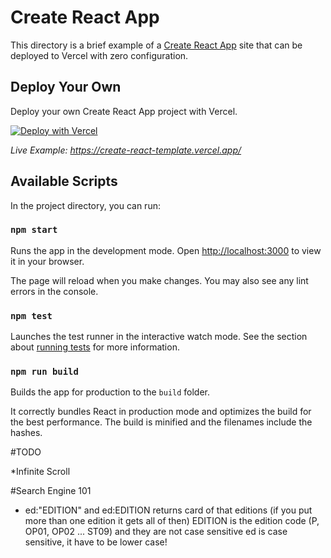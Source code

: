 # Create React App

This directory is a brief example of a [Create React App](https://github.com/facebook/create-react-app) site that can be deployed to Vercel with zero configuration.

## Deploy Your Own

Deploy your own Create React App project with Vercel.

[![Deploy with Vercel](https://vercel.com/button)](https://vercel.com/new/clone?repository-url=https://github.com/vercel/vercel/tree/main/examples/create-react-app&template=create-react-app)

_Live Example: https://create-react-template.vercel.app/_

## Available Scripts

In the project directory, you can run:

### `npm start`

Runs the app in the development mode. Open [http://localhost:3000](http://localhost:3000) to view it in your browser.

The page will reload when you make changes. You may also see any lint errors in the console.

### `npm test`

Launches the test runner in the interactive watch mode. See the section about [running tests](https://facebook.github.io/create-react-app/docs/running-tests) for more information.

### `npm run build`

Builds the app for production to the `build` folder.

It correctly bundles React in production mode and optimizes the build for the best performance. The build is minified and the filenames include the hashes.

#TODO

*Infinite Scroll

#Search Engine 101
* ed:"EDITION" and ed:EDITION returns card of that editions (if you put more than one edition it gets all of then)
EDITION is the edition code (P, OP01, OP02 ... ST09) and they are not case sensitive
ed is case sensitive, it have to be lower case!